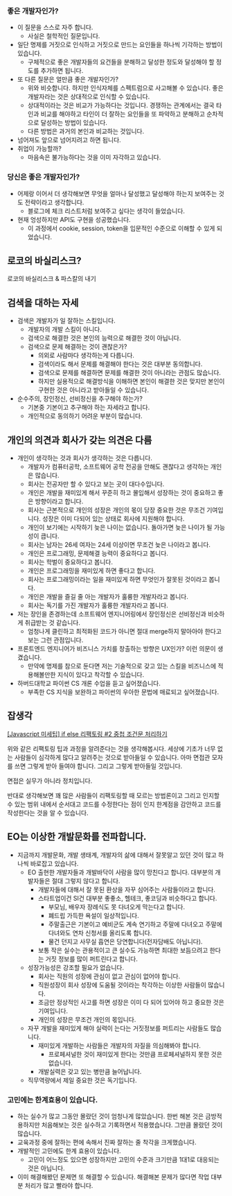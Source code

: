 ### 좋은 개발자인가?

- 이 질문을 스스로 자주 합니다.
  - 사실은 철학적인 질문입니다.
- 일단 명제를 거짓으로 인식하고 거짓으로 만드는 요인들을 하나씩 기각하는 방법이 있습니다.
  - 구체적으로 좋은 개발자들의 요건들을 분해하고 달성한 정도와 달성해야 할 정도를 추가하면 됩니다.
- 또 다른 질문은 얼만큼 좋은 개발자인가?
  - 위와 비슷합니다. 하지만 인식자체를 스펙트럼으로 사고해볼 수 있습니다. 좋은 개발자라는 것은 상대적으로 인식할 수 있습니다.
  - 상대적이라는 것은 비교가 가능하다는 것입니다. 경쟁하는 관계에서는 결국 타인과 비교를 해야하고 타인이 더 잘하는 요인들을 또 파악하고 분해하고 순차적으로 달성하는 방법이 있습니다.
  - 다른 방법은 과거의 본인과 비교하는 것입니다.
- 넘어져도 앞으로 넘어지려고 하면 됩니다.
- 취업이 가능할까?
  - 마음속은 불가능하다는 것을 이미 자각하고 있습니다.

### 당신은 좋은 개발자인가?

- 어제랑 이어서 더 생각해보면 무엇을 얼마나 달성했고 달성해야 하는지 보여주는 것도 전략이라고 생각합니다.
  - 블로그에 체크 리스트처럼 보여주고 싶다는 생각이 들었습니다.
- 현재 엉성하지만 API도 구현을 성공했습니다.
  - 이 과정에서 cookie, session, token을 입문적인 수준으로 이해할 수 있게 되었습니다.

## 로코의 바실리스크?

로코의 바실리스크 & 파스칼의 내기

## 검색을 대하는 자세

- 검색은 개발자가 일 잘하는 스킬입니다.
  - 개발자의 개발 스킬이 아니다.
  - 검색으로 해결한 것은 본인의 능력으로 해결한 것이 아닙니다.
  - 검색으로 문제 해결하는 것이 괜찮은가?
    - 의외로 사람마다 생각하는게 다릅니다.
    - 검색이라도 해서 문제를 해결해야 한다는 것은 대부분 동의합니다.
    - 검색으로 문제를 해결하면 문제를 해결한 것이 아니라는 관점도 많습니다.
    - 하지만 실용적으로 해결방식을 이해하면 본인이 해결한 것은 맞지만 본인이 구현한 것은 아니라고 받아들일 수 있습니다.
- 순수주의, 장인정신, 선비정신을 추구해야 하는가?
  - 기본중 기본이고 추구해야 하는 자세라고 합니다.
  - 개인적으로 동의하기 어려운 부분이 많습니다.

## 개인의 의견과 회사가 갖는 의견은 다름

<!-- - 무용지용(無用之用): 쓸모가 없는 것이 도리어 크게 쓰여진다는 뜻이다. -->

- 개인이 생각하는 것과 회사가 생각하는 것은 다릅니다.
  - 개발자가 컴퓨터공학, 소프트웨어 공학 전공을 안해도 괜찮다고 생각하는 개인은 많습니다.
  - 회사는 전공자만 할 수 있다고 보는 곳이 대다수입니다.
  - 개인은 개발을 재미있게 해서 꾸준히 하고 몰입해서 성장하는 것이 중요하고 좋은 방향이라고 합니다.
  - 회사는 근본적으로 개인의 성장은 개인의 몫이 당장 중요한 것은 무조건 기여입니다. 성장은 이미 다되어 있는 상태로 회사에 지원해야 합니다.
  - 개인이 보기에는 시작하기 늦은 나이는 없습니다. 돌아가면 늦은 나이가 될 가능성이 큽니다.
  - 회사는 남자는 26세 여자는 24세 이상이면 무조건 늦은 나이라고 봅니다.
  - 개인은 프로그래밍, 문제해결 능력이 중요하다고 봅니다.
  - 회사는 학벌이 중요하다고 봅니다.
  - 개인은 프로그래밍을 재미있게 하면 좋다고 합니다.
  - 회사는 프로그래밍이라는 일을 재미있게 하면 무엇인가 잘못된 것이라고 봅니다.
  - 개인은 개발을 즐길 줄 아는 개발자가 훌륭한 개발자라고 봅니다.
  - 회사는 독기를 가진 개발자가 훌륭한 개발자라고 봅니다.
- 저는 장인을 존경하는데 소프트웨어 엔지니어링에서 장인정신은 선비정신과 비슷하게 취급받는 것 같습니다.
  - 엄청나게 클린하고 최적화된 코드가 아니면 절대 merge하지 말아아야 한다고 보는 그런 관점입니다.
- 프론트엔드 엔지니어가 비즈니스 가치를 창출하는 방향은 UX인가? 이런 의문이 생겼습니다.
  - 만약에 명제를 참으로 둔다면 저는 기술적으로 갖고 있는 스킬을 비즈니스에 적용해볼만한 지식이 있다고 착각할 수 있습니다.
- 하버드대학교 파이썬 CS 개론 수업을 듣고 싶어졌습니다.
  - 부족한 CS 지식을 보완하고 파이썬의 우아한 문법에 매료되고 싶어졌습니다.

## 잡생각

[[Javascript 미세팁] if else 리팩토링 #2 중첩 조건문 처리하기](https://www.youtube.com/watch?v=4I-MiMmZdcQ)

위와 같은 리팩토링 팁과 과정을 알려준다는 것을 생각해봅시다. 세상에 기초가 너무 없는 사람들이 심각하게 많다고 알려주는 것으로 받아들일 수 있습니다. 아마 면접관 모자를 쓰면 그렇게 받아 들여야 합니다. 그리고 그렇게 받아들일 것입니다.

면접은 실무가 아니라 정치입니다.

반대로 생각해보면 꽤 많은 사람들이 리팩토링할 때 모르는 방법론이고 그리고 인지할 수 있는 범위 내에서 순서대고 코드를 수정한다는 점이 인지 한계점을 감안하고 코드를 작성한다는 것을 알 수 있습니다.

## EO는 이상한 개발문화를 전파합니다.

- 지금까지 개발문화, 개발 생태계, 개발자의 삶에 대해서 잘못알고 있던 것이 많고 하나씩 바로잡고 있습니다.
  - EO 출현한 개발자들과 개발바닥이 사람을 많이 망친다고 합니다. 대부분의 개발자들은 절대 그렇지 않다고 합니다.
    - 개발자들에 대해서 잘 못된 환상을 자꾸 심어주는 사람들이라고 합니다.
    - 스타트업이건 SI건 대부분 좋좋소, 헬테크, 좋코딩과 비슷하다고 합니다.
      - 부모님, 배우자 장례식도 못 다녀오게 막는다고 합니다.
      - 폐드립 가득한 욕설이 일상적입니다.
      - 주말출근은 기본이고 예비군도 계속 연기하고 주말에 다녀오고 주말에 다녀와도 연차 신청서를 올리도록 합니다.
      - 물건 던지고 사무실 흡연은 당연합니다(전자담배도 아닙니다).
    - 보통 작은 실수는 관용적이고 큰 실수도 가능하면 최대한 보듬으려고 한다는 거짓 정보를 많이 퍼트린다고 합니다.
  - 성장가능성은 강조할 필요가 없습니다.
    - 회사는 직원의 성장에 관심이 없고 관심이 없어야 합니다.
    - 직원성장이 회사 성장에 도움될 것이라는 착각하는 이상한 사람들이 많습니다.
    - 조금만 정상적인 사고를 하면 성장은 이미 다 되어 있어야 하고 중요한 것은 기여입니다.
    - 개인의 성장은 무조건 개인의 몫입니다.
  - 자꾸 개발을 재미있게 해야 실력이 는다는 거짓정보를 퍼트리는 사람들도 많습니다.
    - 재미있게 개발하는 사람들은 개발자의 자질을 의심해봐야 합니다.
      - 프로페셔널한 것이 재미있게 한다는 것만큼 프로페셔널하지 못한 것은 없습니다.
    - 개발실력은 갖고 있는 병만큼 늘어납니다.
  - 직무역량에서 제일 중요한 것은 독기입니다.

### 고민에는 한계효용이 있습니다.

- 하는 실수가 많고 그동안 몰랐던 것이 엄청나게 많았습니다. 한번 해본 것은 금방적용하지만 처음해보는 것은 실수하고 기록하면서 적용했습니다. 그만큼 몰랐던 것이 많습니다.
- 교육과정 중에 잘하는 편에 속해서 진짜 잘하는 줄 착각을 크게했습니다.
- 개발적인 고민에도 한계 효용이 있습니다.
  - 고민이 어느정도 있으면 성장하지만 고민의 수준과 크기만큼 1대1로 대응되는 것은 아닙니다.
- 이미 해결해봤던 문제면 또 해결할 수 있습니다. 해결해본 문제가 많다면 작업 대부분 처리가 많고 빨라야 합니다.
